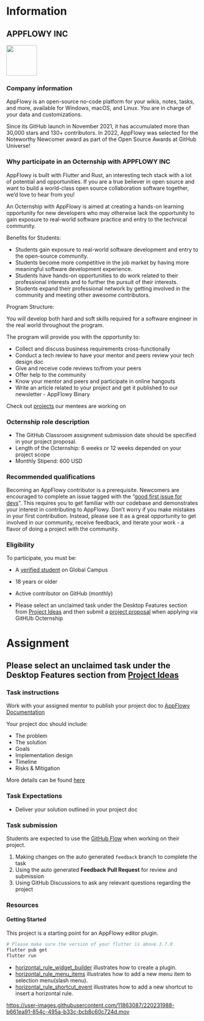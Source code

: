 # Information

## APPFLOWY INC
<img src="https://user-images.githubusercontent.com/12026239/215302596-2b1490a3-0f8f-42e2-808b-a233f4576414.png" width="80"/>

### Company information

AppFlowy is an open-source no-code platform for your wikis, notes, tasks, and more, available for Windows, macOS, and Linux. You are in charge of your data and customizations.

Since its GitHub launch in November 2021, it has accumulated more than 30,000 stars and 130+ contributors. In 2022, AppFlowy was selected for the Noteworthy Newcomer award as part of the Open Source Awards at GitHub Universe!

### Why participate in an Octernship with APPFLOWY INC

AppFlowy is built with Flutter and Rust, an interesting tech stack with a lot of potential and opportunities. If you are a true believer in open source and want to build a world-class open source collaboration software together, we’d love to hear from you!

An Octernship with AppFlowy is aimed at creating a hands-on learning opportunity for new developers who may otherwise lack the opportunity to gain exposure to real-world software practice and entry to the technical community.

Benefits for Students:
- Students gain exposure to real-world software development and entry to the open-source community.
- Students become more competitive in the job market by having more meaningful software development experience.
- Students have hands-on opportunities to do work related to their professional interests and to further the pursuit of their interests.
- Students expand their professional network by getting involved in the community and meeting other awesome contributors.

Program Structure:

You will develop both hard and soft skills required for a software engineer in the real world throughout the program.

The program will provide you with the opportunity to:
- Collect and discuss business requirements cross-functionally
- Conduct a tech review to have your mentor and peers review your tech design doc
- Give and receive code reviews to/from your peers
- Offer help to the community
- Know your mentor and peers and participate in online hangouts
- Write an article related to your project and get it published to our newsletter - AppFlowy Binary

Check out [projects](https://appflowy.gitbook.io/docs/essential-documentation/contribute-to-appflowy/appflowy-mentorship-program/mentorship-2022) our mentees are working on

### Octernship role description

- The GitHub Classroom assignment submission date should be specified in your project proposal.
- Length of the Octernship: 6 weeks or 12 weeks depended on your project scope
- Monthly Stipend: 600 USD

### Recommended qualifications

Becoming an AppFlowy contributor is a prerequisite. Newcomers are encouraged to complete an issue tagged with the “[good first issue for devs](https://github.com/AppFlowy-IO/AppFlowy/labels/good%20first%20issue%20for%20devs)”. This requires you to get familiar with our codebase and demonstrates your interest in contributing to AppFlowy. Don’t worry if you make mistakes in your first contribution. Instead, please see it as a great opportunity to get involved in our community, receive feedback, and iterate your work - a flavor of doing a project with the community.

### Eligibility

To participate, you must be:

* A [verified student](https://education.github.com/discount_requests/pack_application) on Global Campus

* 18 years or older

* Active contributor on GitHub (monthly)

* Please select an unclaimed task under the Desktop Features section from [Project Ideas](https://appflowy.gitbook.io/docs/essential-documentation/contribute-to-appflowy/appflowy-mentorship-program/mentorship-2022/project-ideas) and then submit a [project proposal](https://github.com/AppFlowy-GitHub-Octernship/project-template-repo/blob/main/project-proposal.md) when applying via GitHUb Octernship

# Assignment

## Please select an unclaimed task under the Desktop Features section from [Project Ideas](https://appflowy.gitbook.io/docs/essential-documentation/contribute-to-appflowy/appflowy-mentorship-program/mentorship-2022/project-ideas)

### Task instructions

Work with your assigned mentor to publish your project doc to [AppFlowy Documentation](https://appflowy.gitbook.io/docs/essential-documentation/readme)

Your project doc should include:
- The problem
- The solution
- Goals
- Implementation design
- Timeline
- Risks & Mitigation

More details can be found [here](https://appflowy.gitbook.io/docs/essential-documentation/contribute-to-appflowy/appflowy-mentorship-program/proposal-template)

### Task Expectations

- Deliver your solution outlined in your project doc

### Task submission

Students are expected to use the [GitHub Flow](https://docs.github.com/en/get-started/quickstart/github-flow) when working on their project.

1. Making changes on the auto generated `feedback` branch to complete the task
2. Using the auto generated **Feedback Pull Request** for review and submission
3. Using GitHub Discussions to ask any relevant questions regarding the project

### Resources

#### Getting Started

This project is a starting point for an AppFlowy editor plugin.

```bash
# Please make sure the version of your flutter is above 3.7.0
flutter pub get
flutter run
```

* [horizontal_rule_widget_builder](./lib/plugins/horizontal_rule_widget_builder.dart) illustrates how to create a plugin.
* [horizontal_rule_menu_items](./lib/selection_menu_items/horizaontal_rult_menu_item.dart) illustrates how to add a new menu item to selection menu(slash menu).
* [horizontal_rule_shortcut_event](./lib/shortcut_events/horizaontal_rule_shortcut_event.dart) illustrates how to add a new shortcut to insert a horizontal rule.


https://user-images.githubusercontent.com/11863087/220231988-b661ea91-854c-495a-b33c-bcb8c60c724d.mov